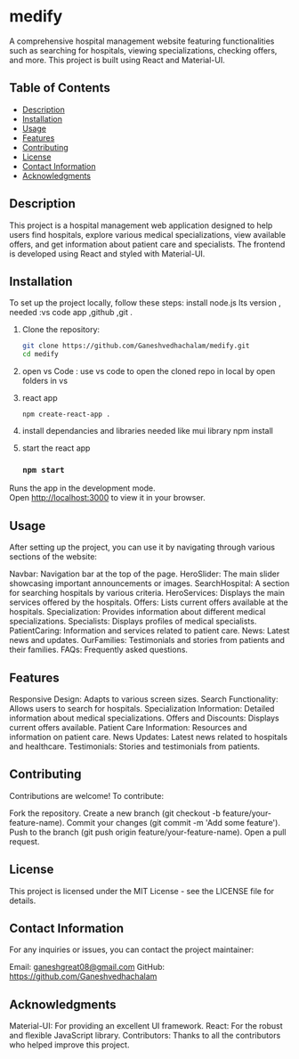# medify

A comprehensive hospital management website featuring functionalities such as searching for hospitals, viewing specializations, checking offers, and more. This project is built using React and Material-UI.

## Table of Contents

- [Description](#description)
- [Installation](#installation)
- [Usage](#usage)
- [Features](#features)
- [Contributing](#contributing)
- [License](#license)
- [Contact Information](#contact-information)
- [Acknowledgments](#acknowledgments)

## Description

This project is a hospital management web application designed to help users find hospitals, explore various medical specializations, view available offers, and get information about patient care and specialists. The frontend is developed using React and styled with Material-UI.

## Installation

To set up the project locally, follow these steps:
install node.js lts version , needed :vs code app ,github ,git .

1. Clone the repository:
   ```bash
   git clone https://github.com/Ganeshvedhachalam/medify.git
   cd medify 

2. open vs Code :
    use vs code to open the cloned repo in local by open folders in vs 

3. react app
    ```terminal vs
    npm create-react-app .
4. install dependancies and libraries needed like mui library 
   npm install 
5. start the react app 
    ### `npm start`

Runs the app in the development mode.\
Open [http://localhost:3000](http://localhost:3000) to view it in your browser.

## Usage
After setting up the project, you can use it by navigating through various sections of the website:

Navbar: Navigation bar at the top of the page.
HeroSlider: The main slider showcasing important announcements or images.
SearchHospital: A section for searching hospitals by various criteria.
HeroServices: Displays the main services offered by the hospitals.
Offers: Lists current offers available at the hospitals.
Specialization: Provides information about different medical specializations.
Specialists: Displays profiles of medical specialists.
PatientCaring: Information and services related to patient care.
News: Latest news and updates.
OurFamilies: Testimonials and stories from patients and their families.
FAQs: Frequently asked questions.

## Features

Responsive Design: Adapts to various screen sizes.
Search Functionality: Allows users to search for hospitals.
Specialization Information: Detailed information about medical specializations.
Offers and Discounts: Displays current offers available.
Patient Care Information: Resources and information on patient care.
News Updates: Latest news related to hospitals and healthcare.
Testimonials: Stories and testimonials from patients.

## Contributing
Contributions are welcome! To contribute:

Fork the repository.
Create a new branch (git checkout -b feature/your-feature-name).
Commit your changes (git commit -m 'Add some feature').
Push to the branch (git push origin feature/your-feature-name).
Open a pull request.

## License
This project is licensed under the MIT License - see the LICENSE file for details.

 ## Contact Information
For any inquiries or issues, you can contact the project maintainer:

Email: ganeshgreat08@gmail.com
GitHub: https://github.com/Ganeshvedhachalam

## Acknowledgments
Material-UI: For providing an excellent UI framework.
React: For the robust and flexible JavaScript library.
Contributors: Thanks to all the contributors who helped improve this project.
  


